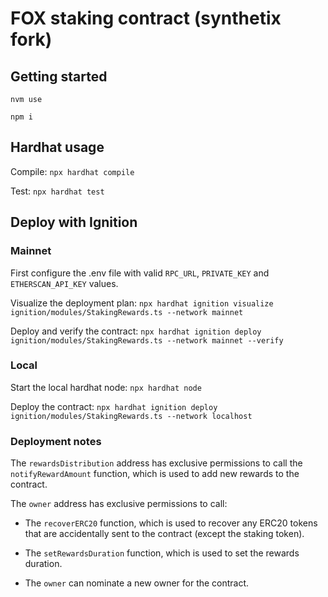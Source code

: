 # FOX staking contract (synthetix fork)

## Getting started

`nvm use`

`npm i`

## Hardhat usage

Compile: `npx hardhat compile`

Test: `npx hardhat test`

## Deploy with Ignition

### Mainnet

First configure the .env file with valid `RPC_URL`, `PRIVATE_KEY` and `ETHERSCAN_API_KEY` values.

Visualize the deployment plan: `npx hardhat ignition visualize ignition/modules/StakingRewards.ts --network mainnet`

Deploy and verify the contract: `npx hardhat ignition deploy ignition/modules/StakingRewards.ts --network mainnet --verify`

### Local

Start the local hardhat node: `npx hardhat node`

Deploy the contract: `npx hardhat ignition deploy ignition/modules/StakingRewards.ts --network localhost`

### Deployment notes

The `rewardsDistribution` address has exclusive permissions to call the `notifyRewardAmount` function, which is used to add new rewards to the contract.

The `owner` address has exclusive permissions to call:

- The `recoverERC20` function, which is used to recover any ERC20 tokens that are accidentally sent to the contract (except the staking token).

- The `setRewardsDuration` function, which is used to set the rewards duration.

- The `owner` can nominate a new owner for the contract.
